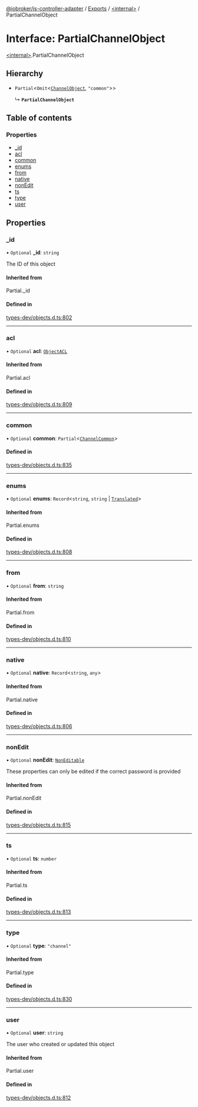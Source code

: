 [@iobroker/js-controller-adapter](../README.md) / [Exports](../modules.md) / [\<internal\>](../modules/internal_.md) / PartialChannelObject

# Interface: PartialChannelObject

[\<internal\>](../modules/internal_.md).PartialChannelObject

## Hierarchy

- `Partial`\<`Omit`\<[`ChannelObject`](internal_.ChannelObject.md), ``"common"``\>\>

  ↳ **`PartialChannelObject`**

## Table of contents

### Properties

- [\_id](internal_.PartialChannelObject.md#_id)
- [acl](internal_.PartialChannelObject.md#acl)
- [common](internal_.PartialChannelObject.md#common)
- [enums](internal_.PartialChannelObject.md#enums)
- [from](internal_.PartialChannelObject.md#from)
- [native](internal_.PartialChannelObject.md#native)
- [nonEdit](internal_.PartialChannelObject.md#nonedit)
- [ts](internal_.PartialChannelObject.md#ts)
- [type](internal_.PartialChannelObject.md#type)
- [user](internal_.PartialChannelObject.md#user)

## Properties

### \_id

• `Optional` **\_id**: `string`

The ID of this object

#### Inherited from

Partial.\_id

#### Defined in

[types-dev/objects.d.ts:802](https://github.com/ioBroker/ioBroker.js-controller/blob/e03492751/packages/types-dev/objects.d.ts#L802)

___

### acl

• `Optional` **acl**: [`ObjectACL`](internal_.ObjectACL.md)

#### Inherited from

Partial.acl

#### Defined in

[types-dev/objects.d.ts:809](https://github.com/ioBroker/ioBroker.js-controller/blob/e03492751/packages/types-dev/objects.d.ts#L809)

___

### common

• `Optional` **common**: `Partial`\<[`ChannelCommon`](internal_.ChannelCommon.md)\>

#### Defined in

[types-dev/objects.d.ts:835](https://github.com/ioBroker/ioBroker.js-controller/blob/e03492751/packages/types-dev/objects.d.ts#L835)

___

### enums

• `Optional` **enums**: `Record`\<`string`, `string` \| [`Translated`](../modules/internal_.md#translated)\>

#### Inherited from

Partial.enums

#### Defined in

[types-dev/objects.d.ts:808](https://github.com/ioBroker/ioBroker.js-controller/blob/e03492751/packages/types-dev/objects.d.ts#L808)

___

### from

• `Optional` **from**: `string`

#### Inherited from

Partial.from

#### Defined in

[types-dev/objects.d.ts:810](https://github.com/ioBroker/ioBroker.js-controller/blob/e03492751/packages/types-dev/objects.d.ts#L810)

___

### native

• `Optional` **native**: `Record`\<`string`, `any`\>

#### Inherited from

Partial.native

#### Defined in

[types-dev/objects.d.ts:806](https://github.com/ioBroker/ioBroker.js-controller/blob/e03492751/packages/types-dev/objects.d.ts#L806)

___

### nonEdit

• `Optional` **nonEdit**: [`NonEditable`](internal_.NonEditable.md)

These properties can only be edited if the correct password is provided

#### Inherited from

Partial.nonEdit

#### Defined in

[types-dev/objects.d.ts:815](https://github.com/ioBroker/ioBroker.js-controller/blob/e03492751/packages/types-dev/objects.d.ts#L815)

___

### ts

• `Optional` **ts**: `number`

#### Inherited from

Partial.ts

#### Defined in

[types-dev/objects.d.ts:813](https://github.com/ioBroker/ioBroker.js-controller/blob/e03492751/packages/types-dev/objects.d.ts#L813)

___

### type

• `Optional` **type**: ``"channel"``

#### Inherited from

Partial.type

#### Defined in

[types-dev/objects.d.ts:830](https://github.com/ioBroker/ioBroker.js-controller/blob/e03492751/packages/types-dev/objects.d.ts#L830)

___

### user

• `Optional` **user**: `string`

The user who created or updated this object

#### Inherited from

Partial.user

#### Defined in

[types-dev/objects.d.ts:812](https://github.com/ioBroker/ioBroker.js-controller/blob/e03492751/packages/types-dev/objects.d.ts#L812)
